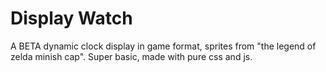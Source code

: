 # Display Watch
A BETA dynamic clock display in game format, sprites from "the legend of zelda minish cap".
Super basic, made with pure css and js.

